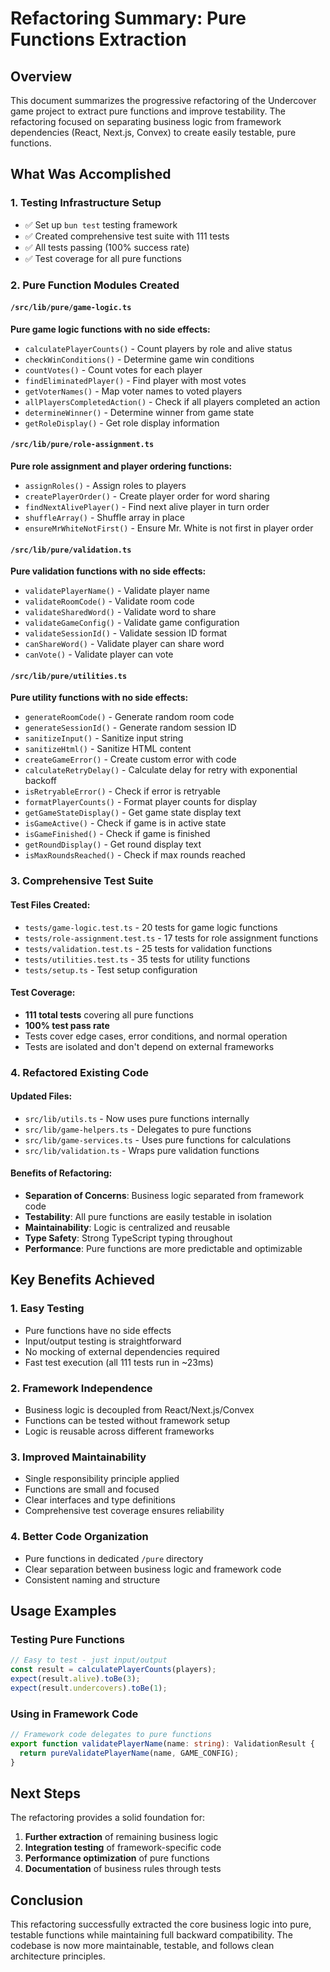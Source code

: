 # Refactoring Summary: Pure Functions Extraction

## Overview

This document summarizes the progressive refactoring of the Undercover game project to extract pure functions and improve testability. The refactoring focused on separating business logic from framework dependencies (React, Next.js, Convex) to create easily testable, pure functions.

## What Was Accomplished

### 1. Testing Infrastructure Setup

- ✅ Set up `bun test` testing framework
- ✅ Created comprehensive test suite with 111 tests
- ✅ All tests passing (100% success rate)
- ✅ Test coverage for all pure functions

### 2. Pure Function Modules Created

#### `/src/lib/pure/game-logic.ts`

**Pure game logic functions with no side effects:**

- `calculatePlayerCounts()` - Count players by role and alive status
- `checkWinConditions()` - Determine game win conditions
- `countVotes()` - Count votes for each player
- `findEliminatedPlayer()` - Find player with most votes
- `getVoterNames()` - Map voter names to voted players
- `allPlayersCompletedAction()` - Check if all players completed an action
- `determineWinner()` - Determine winner from game state
- `getRoleDisplay()` - Get role display information

#### `/src/lib/pure/role-assignment.ts`

**Pure role assignment and player ordering functions:**

- `assignRoles()` - Assign roles to players
- `createPlayerOrder()` - Create player order for word sharing
- `findNextAlivePlayer()` - Find next alive player in turn order
- `shuffleArray()` - Shuffle array in place
- `ensureMrWhiteNotFirst()` - Ensure Mr. White is not first in player order

#### `/src/lib/pure/validation.ts`

**Pure validation functions with no side effects:**

- `validatePlayerName()` - Validate player name
- `validateRoomCode()` - Validate room code
- `validateSharedWord()` - Validate word to share
- `validateGameConfig()` - Validate game configuration
- `validateSessionId()` - Validate session ID format
- `canShareWord()` - Validate player can share word
- `canVote()` - Validate player can vote

#### `/src/lib/pure/utilities.ts`

**Pure utility functions with no side effects:**

- `generateRoomCode()` - Generate random room code
- `generateSessionId()` - Generate random session ID
- `sanitizeInput()` - Sanitize input string
- `sanitizeHtml()` - Sanitize HTML content
- `createGameError()` - Create custom error with code
- `calculateRetryDelay()` - Calculate delay for retry with exponential backoff
- `isRetryableError()` - Check if error is retryable
- `formatPlayerCounts()` - Format player counts for display
- `getGameStateDisplay()` - Get game state display text
- `isGameActive()` - Check if game is in active state
- `isGameFinished()` - Check if game is finished
- `getRoundDisplay()` - Get round display text
- `isMaxRoundsReached()` - Check if max rounds reached

### 3. Comprehensive Test Suite

#### Test Files Created:

- `tests/game-logic.test.ts` - 20 tests for game logic functions
- `tests/role-assignment.test.ts` - 17 tests for role assignment functions
- `tests/validation.test.ts` - 25 tests for validation functions
- `tests/utilities.test.ts` - 35 tests for utility functions
- `tests/setup.ts` - Test setup configuration

#### Test Coverage:

- **111 total tests** covering all pure functions
- **100% test pass rate**
- Tests cover edge cases, error conditions, and normal operation
- Tests are isolated and don't depend on external frameworks

### 4. Refactored Existing Code

#### Updated Files:

- `src/lib/utils.ts` - Now uses pure functions internally
- `src/lib/game-helpers.ts` - Delegates to pure functions
- `src/lib/game-services.ts` - Uses pure functions for calculations
- `src/lib/validation.ts` - Wraps pure validation functions

#### Benefits of Refactoring:

- **Separation of Concerns**: Business logic separated from framework code
- **Testability**: All pure functions are easily testable in isolation
- **Maintainability**: Logic is centralized and reusable
- **Type Safety**: Strong TypeScript typing throughout
- **Performance**: Pure functions are more predictable and optimizable

## Key Benefits Achieved

### 1. **Easy Testing**

- Pure functions have no side effects
- Input/output testing is straightforward
- No mocking of external dependencies required
- Fast test execution (all 111 tests run in ~23ms)

### 2. **Framework Independence**

- Business logic is decoupled from React/Next.js/Convex
- Functions can be tested without framework setup
- Logic is reusable across different frameworks

### 3. **Improved Maintainability**

- Single responsibility principle applied
- Functions are small and focused
- Clear interfaces and type definitions
- Comprehensive test coverage ensures reliability

### 4. **Better Code Organization**

- Pure functions in dedicated `/pure` directory
- Clear separation between business logic and framework code
- Consistent naming and structure

## Usage Examples

### Testing Pure Functions

```typescript
// Easy to test - just input/output
const result = calculatePlayerCounts(players);
expect(result.alive).toBe(3);
expect(result.undercovers).toBe(1);
```

### Using in Framework Code

```typescript
// Framework code delegates to pure functions
export function validatePlayerName(name: string): ValidationResult {
  return pureValidatePlayerName(name, GAME_CONFIG);
}
```

## Next Steps

The refactoring provides a solid foundation for:

1. **Further extraction** of remaining business logic
2. **Integration testing** of framework-specific code
3. **Performance optimization** of pure functions
4. **Documentation** of business rules through tests

## Conclusion

This refactoring successfully extracted the core business logic into pure, testable functions while maintaining full backward compatibility. The codebase is now more maintainable, testable, and follows clean architecture principles.
